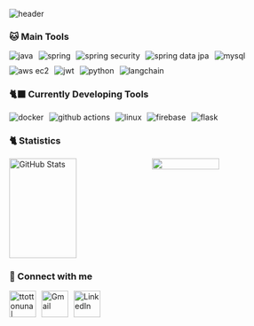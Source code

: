 ![header](https://capsule-render.vercel.app/api?type=waving&color=gradient&height=250&section=header&text=ttotto's%20Github&fontSize=90)

### 🐱 Main Tools
<div style="display: flex; flex-wrap: wrap; gap: 10px;">
  <img src="https://img.shields.io/badge/Java-007396?style=for-the-badge&logo=java&logoColor=white" alt="java"/>
  <img src="https://img.shields.io/badge/Spring-6DB33F?style=for-the-badge&logo=spring&logoColor=white" alt="spring"/>
  <img src="https://img.shields.io/badge/Spring%20Security-6DB33F?style=for-the-badge&logo=spring-security&logoColor=white" alt="spring security"/>
  <img src="https://img.shields.io/badge/Spring%20Data%20JPA-6DB33F?style=for-the-badge&logo=spring&logoColor=white" alt="spring data jpa"/>
  <img src="https://img.shields.io/badge/MySQL-4479A1?style=for-the-badge&logo=mysql&logoColor=white" alt="mysql"/>
  <img src="https://img.shields.io/badge/AWS%20EC2-FF9900?style=for-the-badge&logo=amazon-aws&logoColor=white" alt="aws ec2"/>
  <img src="https://img.shields.io/badge/JWT-000000?style=for-the-badge&logo=json-web-tokens&logoColor=white" alt="jwt"/>
  <img src="https://img.shields.io/badge/Python-3776AB?style=for-the-badge&logo=python&logoColor=white" alt="python"/>
  <img src="https://img.shields.io/badge/LangChain-1C3C3C?style=for-the-badge&logo=langchain&logoColor=white" alt="langchain"/>
</div>

### 🐈‍⬛ Currently Developing Tools
<div style="display: flex; flex-wrap: wrap; gap: 10px;">
  <img src="https://img.shields.io/badge/Docker-2496ED?style=for-the-badge&logo=docker&logoColor=white" alt="docker"/>
  <img src="https://img.shields.io/badge/GitHub%20Actions-2088FF?style=for-the-badge&logo=github-actions&logoColor=white" alt="github actions"/>
  <img src="https://img.shields.io/badge/Linux-FCC624?style=for-the-badge&logo=linux&logoColor=black" alt="linux"/>
  <img src="https://img.shields.io/badge/Firebase-FFCA28?style=for-the-badge&logo=firebase&logoColor=black" alt="firebase"/>
  <img src="https://img.shields.io/badge/Flask-000000?style=for-the-badge&logo=flask&logoColor=white" alt="flask"/>
</div>

### 🐈 Statistics
<div style="display: flex; gap: 10px;">
 <img alt="GitHub Stats" src="https://github-readme-stats.vercel.app/api?username=ANGELA&count_private=true&show_icons=true&theme=radical&hide_border=true" width="49%" height="180px"/>
 <img src="https://github-readme-stats.vercel.app/api/top-langs/?username=ydmins&hide=c%23,powershell,Mathematica,Ruby,Objective-C,Objective-C%2b%2b,Cuda&title_color=61dafb&text_color=ffffff&icon_color=61dafb&bg_color=20232a&langs_count=8&layout=compact&border_color=61dafb&hide_border=true" width="49%"/>
</div>

### 🐾 Connect with me
<div style="display: flex; gap: 10px;">
  <a href="https://velog.io/@ttottonuna">
    <img alt="ttottonuna | velog" width="48px" src="https://img.icons8.com/color/48/000000/blog.png" />
  </a>
  <a href="mailto:wpfkf4644@gmail.com">
    <img alt="Gmail" width="48px" src="https://img.icons8.com/color/48/000000/gmail-new.png" />
  </a>
  <a href="https://www.linkedin.com/in/gela-an-972485338">
    <img alt="LinkedIn" width="48px" src="https://img.icons8.com/color/48/000000/linkedin.png" />
  </a>
</div>

